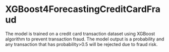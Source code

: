 # XGBoost4ForecastingCreditCardFraud
The model is trained on a credit card transaction dataset using XGBoost algorithm to prevent transaction fraud. The model output is a probability and any transaction that has probability>0.5 will be rejected due to fraud risk.
